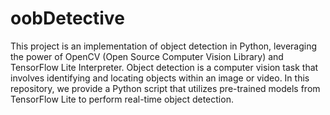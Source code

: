 # oobDetective
This project is an implementation of object detection in Python, leveraging the power of OpenCV (Open Source Computer Vision Library) and TensorFlow Lite Interpreter. Object detection is a computer vision task that involves identifying and locating objects within an image or video. In this repository, we provide a Python script that utilizes pre-trained models from TensorFlow Lite to perform real-time object detection.
